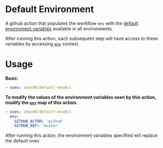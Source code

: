 # Default Environment
A github action that populates the workflow `env` with the [default environment variables](https://help.github.com/en/actions/automating-your-workflow-with-github-actions/using-environment-variables#default-environment-variables) available in all environments.

After running this action, each subsequent step will have access to these variables by accessing [`env`](https://help.github.com/en/actions/automating-your-workflow-with-github-actions/contexts-and-expression-syntax-for-github-actions#contexts) context.

# Usage

**Basic**:

```yaml
- uses: smac89/default-env@v1
```

**To modify the values of the environment variables seen by this action, modify the [`env`](https://help.github.com/en/actions/automating-your-workflow-with-github-actions/workflow-syntax-for-github-actions#jobsjob_idstepsenv) map of this action.**

```yaml
- uses: smac89/default-env@v1
  env:
    GITHUB_ACTOR: 'github'
    GITHUB_REF: 'master'
```
After running this action, the environment variables specified will replace the default ones
